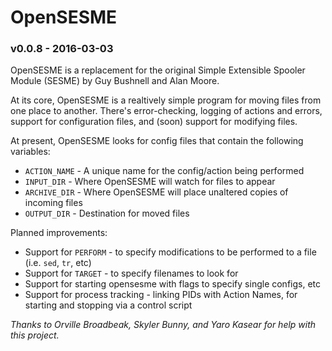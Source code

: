 # OpenSESME
### v0.0.8  - 2016-03-03

OpenSESME is a replacement for the original Simple Extensible Spooler Module (SESME) by Guy Bushnell and Alan Moore.

At its core, OpenSESME is a realtively simple program for moving files from one place to another. There's error-checking, logging of actions and errors, support for configuration files, and (soon) support for modifying files.

At present, OpenSESME looks for config files that contain the following variables:

- `ACTION_NAME` - A unique name for the config/action being performed
- `INPUT_DIR` - Where OpenSESME will watch for files to appear
- `ARCHIVE_DIR` - Where OpenSESME will place unaltered copies of incoming files
- `OUTPUT_DIR` - Destination for moved files

Planned improvements: 
- Support for `PERFORM` - to specify modifications to be performed to a file (i.e. `sed`, `tr`, etc)
- Support for `TARGET` - to specify filenames to look for
- Support for starting opensesme with flags to specify single configs, etc
- Support for process tracking - linking PIDs with Action Names, for starting and stopping via a control script

*Thanks to Orville Broadbeak, Skyler Bunny, and Yaro Kasear for help with this project.*